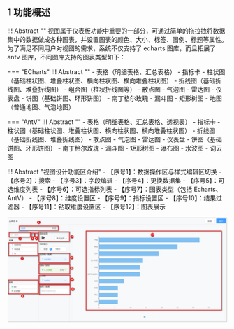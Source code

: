 ## 1 功能概述
!!! Abstract ""
    视图属于仪表板功能中重要的一部分，可通过简单的拖拉拽将数据集中的数据做成各种图表，并设置图表的颜色、大小、标签、图例、标题等属性。</br>为了满足不同用户对视图的需求，系统不仅支持了 echarts 图库，而且拓展了 antv 图库，不同图库支持的图表类型如下：

=== "ECharts"
    !!! Abstract ""
        - 表格（明细表格、汇总表格）
        - 指标卡
        - 柱状图（基础柱状图、堆叠柱状图、横向柱状图、横向堆叠柱状图）
        - 折线图（基础折线图、堆叠折线图）
        - 组合图（柱状折线图等）
        - 散点图
        - 气泡图
        - 雷达图
        - 仪表盘
        - 饼图（基础饼图、环形饼图）
        - 南丁格尔玫瑰
        - 漏斗图
        - 矩形树图
        - 地图（普通地图、气泡地图）

=== "AntV"
    !!! Abstract ""
        - 表格（明细表格、汇总表格、透视表）
        - 指标卡
        - 柱状图（基础柱状图、堆叠柱状图、横向柱状图、横向堆叠柱状图）
        - 折线图（基础折线图、堆叠折线图）
        - 散点图
        - 气泡图
        - 雷达图
        - 仪表盘
        - 饼图（基础饼图、环形饼图）
        - 南丁格尔玫瑰
        - 漏斗图
        - 矩形树图
        - 瀑布图
        - 水波图
        - 词云图

!!! Abstract "视图设计功能区介绍"
    - 【序号1】：数据操作区与样式编辑区切换
    - 【序号2】：搜索
    - 【序号3】：字段编辑
    - 【序号4】：更换数据集
    - 【序号5】：可选维度列表
    - 【序号6】：可选指标列表
    - 【序号7】：图表类型（包括 Echarts、AntV）
    - 【序号8】：维度设置区
    - 【序号9】：指标设置区
    - 【序号10】：结果过滤器
    - 【序号11】：钻取维度设置区
    - 【序号12】：图表展示

![视图主功能区](../img/view_generation/视图_主功能区.png)
